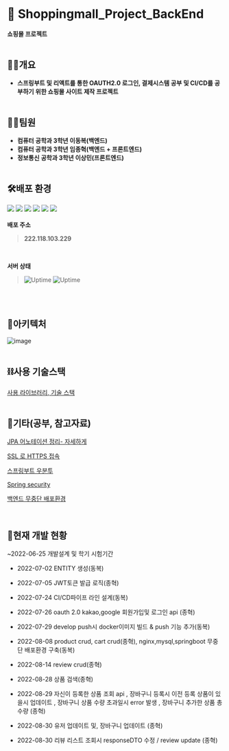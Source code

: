 # 🛒 Shoppingmall_Project_BackEnd
**쇼핑몰 프로젝트**
<br></br>
## 🎈🎈개요
- **스프링부트 및 리액트를 통한 OAUTH2.0 로그인, 결제시스템 공부 및 CI/CD를 공부하기 위한 쇼핑몰 사이트 제작 프로젝트**
<br></br>
## 🤝🏻팀원


- **컴퓨터 공학과 3학년 이동복(백엔드)**
- **컴퓨터 공학과 3학년 임종혁(백엔드 + 프론트엔드)**
- **정보통신 공학과 3학년 이상민(프론트엔드)**
<br></br>
## 🛠배포 환경
<img src = "https://img.shields.io/badge/Ubuntu-22.04 LTS-E95420?logo=ubuntu"/> <img src = "https://img.shields.io/badge/Mysql-8.0.29-4479A1?logo=mysql"/>
<img src = "https://img.shields.io/badge/Gradle-7.4.1-02303A?logo=gradle"/>
<img src = "https://img.shields.io/badge/Java-1.8.0-007396?logo=java"/>
<img src = "https://img.shields.io/badge/Spring Boot-2.6.7-6DB33F?logo=spring boot"/>
<img src = "https://img.shields.io/badge/Spring Security-5.6.3-6DB33F?logo=spring security"/>
<br></br>
**배포 주소**
>**222.118.103.229** 

<br/>

**서버 상태**<br/>
> ![Uptime](https://img.shields.io/pingpong/status/sp_3d3aa1a5062740bd8d19a496229bad6e)
> ![Uptime](https://img.shields.io/pingpong/uptime/sp_3d3aa1a5062740bd8d19a496229bad6e)

<br></br>

## 🏯아키텍처

![image](https://user-images.githubusercontent.com/42925746/183555715-f34a2357-a034-421b-a7c6-8994132d3c92.png)
<br></br>
## ⛓사용 기술스택

[사용 라이브러리, 기술 스택](https://topaz-joke-66e.notion.site/96da1159533c4ef79e29c825541967ff)
<br></br>


## 🧶기타(공부, 참고자료)

[JPA 어노테이션 정리- 자세하게](https://topaz-joke-66e.notion.site/JPA-5b8d15281f9148ca9d48dadfdf8e87d0)

[SSL 로 HTTPS 접속](https://topaz-joke-66e.notion.site/SSL-HTTPS-fd26662666094700a6ca5246dcc83604)

[스프링부트 우분투](https://topaz-joke-66e.notion.site/a03d1e5268544647b9d67bf72aebf0c4)

[Spring security](https://topaz-joke-66e.notion.site/a03d1e5268544647b9d67bf72aebf0c4)

[백엔드 무중단 배포환경](https://topaz-joke-66e.notion.site/b030e32b927545bdb4385e81b5b388de)


<br/>

## 📆현재 개발 현황

~2022-06-25 개발설계 및 학기 시험기간
- 2022-07-02 ENTITY 생성(동복)
- 2022-07-05 JWT토큰 발급 로직(종혁)
- 2022-07-24 CI/CD파이프 라인 설계(동복)
- 2022-07-26 oauth 2.0 kakao,google 회원가입및 로그인 api (종혁)
- 2022-07-29 develop push시 docker이미지 빌드 & push 기능 추가(동복)
- 2022-08-08 product crud, cart crud(종혁), nginx,mysql,springboot 무중단 배포환경 구축(동복) 
- 2022-08-14 review crud(종혁)
- 2022-08-28 상품 검색(종혁)
- 2022-08-29 자신이 등록한 상품 조회 api ,  장바구니 등록시 이전 등록 상품이 있을시 업데이트
             , 장바구니 상품 수량 초과일시 error 발생 , 장바구니 추가한 상품 총 수량 (종혁)
             
- 2022-08-30 유저 업데이트 및, 장바구니 업데이트 (종혁)
- 2022-08-30 리뷰 리스트 조회시 responseDTO 수정 / review update (종혁) 

